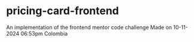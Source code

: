 # pricing-card-frontend
An implementation of the frontend mentor code challenge
Made on 10-11-2024 06:53pm Colombia
